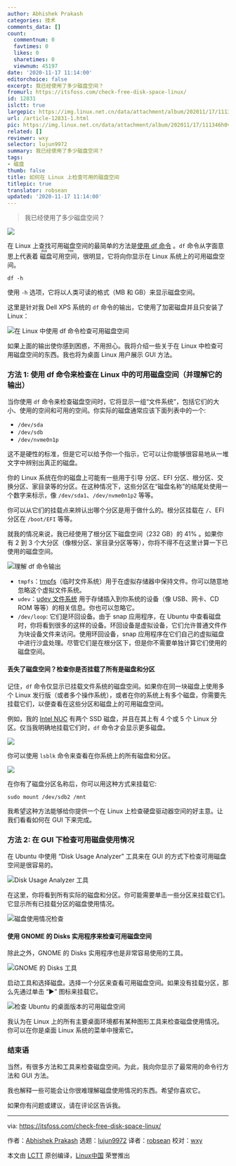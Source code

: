 ```yaml
---
author: Abhishek Prakash
categories: 技术
comments_data: []
count:
  commentnum: 0
  favtimes: 0
  likes: 0
  sharetimes: 0
  viewnum: 45197
date: '2020-11-17 11:14:00'
editorchoice: false
excerpt: 我已经使用了多少磁盘空间？
fromurl: https://itsfoss.com/check-free-disk-space-linux/
id: 12831
islctt: true
largepic: https://img.linux.net.cn/data/attachment/album/202011/17/111346h0vrdvldsy6hlhlh.jpg
url: /article-12831-1.html
pic: https://img.linux.net.cn/data/attachment/album/202011/17/111346h0vrdvldsy6hlhlh.jpg.thumb.jpg
related: []
reviewer: wxy
selector: lujun9972
summary: 我已经使用了多少磁盘空间？
tags:
- 磁盘
thumb: false
title: 如何在 Linux 上检查可用的磁盘空间
titlepic: true
translator: robsean
updated: '2020-11-17 11:14:00'
---
```



> 
> 我已经使用了多少磁盘空间？
> 
> 
> 


![](/data/attachment/album/202011/17/111346h0vrdvldsy6hlhlh.jpg)


在 Linux 上查找可用磁盘空间的最简单的方法是[使用 df 命令](https://linuxhandbook.com/df-command/) 。`df` 命令从字面意思上代表着<ruby> 磁盘可用空间 <rt>  disk free </rt></ruby>，很明显，它将向你显示在 Linux 系统上的可用磁盘空间。



```
df -h

```

使用 `-h` 选项，它将以人类可读的格式（MB 和 GB）来显示磁盘空间。


这里是针对我 Dell XPS 系统的 `df` 命令的输出，它使用了加密磁盘并且只安装了 Linux：


![在 Linux 中使用 df 命令检查可用磁盘空间](/data/attachment/album/202011/17/111415ep0wcwezfo7r9wgp.png)


如果上面的输出使你感到困惑，不用担心。我将介绍一些关于在 Linux 中检查可用磁盘空间的东西。我也将为桌面 Linux 用户展示 GUI 方法。


### 方法 1: 使用 df 命令来检查在 Linux 中的可用磁盘空间（并理解它的输出）


当你使用 `df` 命令来检查磁盘空间时，它将显示一组“文件系统”，包括它们的大小、使用的空间和可用的空间。你实际的磁盘通常应该下面列表中的一个:


* `/dev/sda`
* `/dev/sdb`
* `/dev/nvme0n1p`


这不是硬性的标准，但是它可以给予你一个指示，它可以让你能够很容易地从一堆文字中辨别出真正的磁盘。


你的 Linux 系统在你的磁盘上可能有一些用于引导 分区、EFI 分区、根分区、交换分区、家目录等的分区。在这种情况下，这些分区在“磁盘名称”的结尾处使用一个数字来标示，像 `/dev/sda1`、`/dev/nvme0n1p2` 等等。


你可以从它们的挂载点来辨认出哪个分区是用于做什么的。根分区挂载在 `/`、EFI 分区在 `/boot/EFI` 等等。


就我的情况来说，我已经使用了根分区下磁盘空间（232 GB）的 41% 。如果你有 2 到 3 个大分区（像根分区、家目录分区等等），你将不得不在这里计算一下已使用的磁盘空间。


![理解 df 命令输出](/data/attachment/album/202011/17/111419q1ja1a1oav9oat9v.png)


* `tmpfs`：[tmpfs](https://www.kernel.org/doc/html/latest/filesystems/tmpfs.html)（临时文件系统）用于在虚拟存储器中保持文件。你可以随意地忽略这个虚拟文件系统。
* `udev`：[udev 文件系统](https://wiki.debian.org/udev) 用于存储插入到你系统的设备（像 USB、网卡、CD ROM 等等）的相关信息。你也可以忽略它。
* `/dev/loop`: 它们是环回设备。由于 snap 应用程序，在 Ubuntu 中查看磁盘时，你将看到很多的这样的设备。环回设备是虚拟设备，它们允许普通文件作为块设备文件来访问。使用环回设备，snap 应用程序在它们自己的虚拟磁盘中进行沙盒处理。尽管它们是在根分区下，但是你不需要单独计算它们使用的磁盘空间。


#### 丢失了磁盘空间？检查你是否挂载了所有是磁盘和分区


记住，`df` 命令仅显示已挂载文件系统的磁盘空间。如果你在同一块磁盘上使用多个 Linux 发行版（或者多个操作系统），或者在你的系统上有多个磁盘，你需要先挂载它们，以便查看在这些分区和磁盘上的可用磁盘空间。


例如，我的 [Intel NUC](https://itsfoss.com/install-linux-on-intel-nuc/) 有两个 SSD 磁盘，并且在其上有 4 个或 5 个 Linux 分区。仅当我明确地挂载它们时，`df` 命令才会显示更多磁盘。


![](/data/attachment/album/202011/17/111529q66vkkcqinqo7z5j.png)


你可以使用 `lsblk` 命令来查看在你系统上的所有磁盘和分区。


![](/data/attachment/album/202011/17/111428nzihr67wuqdy4u00.png)


在你有了磁盘分区名称后，你可以用这种方式来挂载它:



```
sudo mount /dev/sdb2 /mnt

```

我希望这种方法能够给你提供一个在 Linux 上检查硬盘驱动器空间的好主意。让我们看看如何在 GUI 下来完成。


### 方法 2: 在 GUI 下检查可用磁盘使用情况


在 Ubuntu 中使用 “Disk Usage Analyzer” 工具来在 GUI 的方式下检查可用磁盘空间是很容易的。


![Disk Usage Analyzer 工具](/data/attachment/album/202011/17/111431strcqtorxa0wrxrz.jpg)


在这里，你将看到所有实际的磁盘和分区。你可能需要单击一些分区来挂载它们。它显示所有已挂载分区的磁盘使用情况。


![磁盘使用情况检查](/data/attachment/album/202011/17/111433wfozjudjvuvswosj.png)


#### 使用 GNOME 的 Disks 实用程序来检查可用磁盘空间


除此之外，GNOME 的 Disks 实用程序也是非常容易使用的工具。


![GNOME 的 Disks 工具](/data/attachment/album/202011/17/111436mfzrgfers1jra1ea.jpg)


启动工具和选择磁盘。选择一个分区来查看可用磁盘空间。如果没有挂载分区，那么先通过单击 “▶” 图标来挂载它。


![检查 Ubuntu 的桌面版本的可用磁盘空间](/data/attachment/album/202011/17/111439d008nk80uwpuok6v.png)


我认为在 Linux 上的所有主要桌面环境都有某种图形工具来检查磁盘使用情况。你可以在你是桌面 Linux 系统的菜单中搜索它。


### 结束语


当然，有很多方法和工具来检查磁盘空间。为此，我向你显示了最常用的命令行方法和 GUI 方法。


我也解释一些可能会让你很难理解磁盘使用情况的东西。希望你喜欢它。


如果你有问题或建议，请在评论区告诉我。




---


via: <https://itsfoss.com/check-free-disk-space-linux/>


作者：[Abhishek Prakash](https://itsfoss.com/author/abhishek/) 选题：[lujun9972](https://github.com/lujun9972) 译者：[robsean](https://github.com/robsean) 校对：[wxy](https://github.com/wxy)


本文由 [LCTT](https://github.com/LCTT/TranslateProject) 原创编译，[Linux中国](https://linux.cn/) 荣誉推出